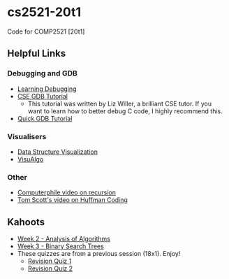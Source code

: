 # cs2521-20t1
Code for COMP2521 [20t1]

## Helpful Links
### Debugging and GDB
- [Learning Debugging](https://www.cse.unsw.edu.au/~learn/debugging/)
- [CSE GDB Tutorial](https://www.cse.unsw.edu.au/~learn/debugging/modules/all_gdb/)
  - This tutorial was written by Liz Willer, a brilliant CSE tutor. If you want to learn how to better debug C code, I highly recommend this.
- [Quick GDB Tutorial](https://www.youtube.com/watch?v=bWH-nL7v5F4)

### Visualisers
- [Data Structure Visualization](https://www.cs.usfca.edu/~galles/visualization/Algorithms.html)
- [VisuAlgo](https://visualgo.net/en)

### Other
- [Computerphile video on recursion](https://www.youtube.com/watch?v=Mv9NEXX1VHc)
- [Tom Scott's video on Huffman Coding](https://www.youtube.com/watch?v=JsTptu56GM8)

## Kahoots
- [Week 2 - Analysis of Algorithms](https://create.kahoot.it/details/comp2521-week-2/955b123d-32b1-47fe-baac-2da8878f4ed5)
- [Week 3 - Binary Search Trees](https://create.kahoot.it/details/comp2521-week-3/e5de378d-fd56-481b-b4ba-c2a8ec1fe627)
- These quizzes are from a previous session (18x1). Enjoy!
  - [Revision Quiz 1](https://play.kahoot.it/#/?quizId=8bacaee3-fa34-49ec-902c-32d910186ba3)
  - [Revision Quiz 2](https://play.kahoot.it/#/?quizId=2ca83624-6b14-4de6-94ce-28b2d601ef15)
